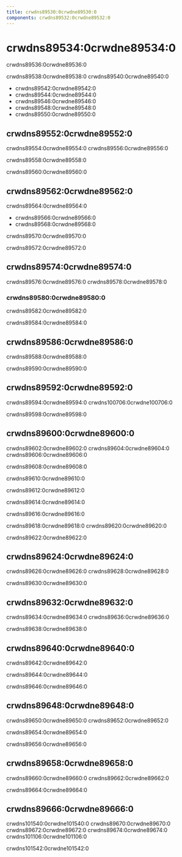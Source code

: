 ```yaml
---
title: crwdns89530:0crwdne89530:0
components: crwdns89532:0crwdne89532:0
---
```


# crwdns89534:0crwdne89534:0

<p class="description">crwdns89536:0crwdne89536:0</p>

crwdns89538:0crwdne89538:0 crwdns89540:0crwdne89540:0

- crwdns89542:0crwdne89542:0
- crwdns89544:0crwdne89544:0
- crwdns89546:0crwdne89546:0
- crwdns89548:0crwdne89548:0
- crwdns89550:0crwdne89550:0

## crwdns89552:0crwdne89552:0

crwdns89554:0crwdne89554:0 crwdns89556:0crwdne89556:0

crwdns89558:0crwdne89558:0

crwdns89560:0crwdne89560:0

## crwdns89562:0crwdne89562:0

crwdns89564:0crwdne89564:0

- crwdns89566:0crwdne89566:0
- crwdns89568:0crwdne89568:0

crwdns89570:0crwdne89570:0

crwdns89572:0crwdne89572:0

## crwdns89574:0crwdne89574:0

crwdns89576:0crwdne89576:0 crwdns89578:0crwdne89578:0

### crwdns89580:0crwdne89580:0

crwdns89582:0crwdne89582:0

crwdns89584:0crwdne89584:0

## crwdns89586:0crwdne89586:0

crwdns89588:0crwdne89588:0

crwdns89590:0crwdne89590:0

## crwdns89592:0crwdne89592:0

crwdns89594:0crwdne89594:0 crwdns100706:0crwdne100706:0

crwdns89598:0crwdne89598:0

## crwdns89600:0crwdne89600:0

crwdns89602:0crwdne89602:0 crwdns89604:0crwdne89604:0 crwdns89606:0crwdne89606:0

crwdns89608:0crwdne89608:0

crwdns89610:0crwdne89610:0

crwdns89612:0crwdne89612:0

crwdns89614:0crwdne89614:0

crwdns89616:0crwdne89616:0

crwdns89618:0crwdne89618:0 crwdns89620:0crwdne89620:0

crwdns89622:0crwdne89622:0

## crwdns89624:0crwdne89624:0

crwdns89626:0crwdne89626:0 crwdns89628:0crwdne89628:0

crwdns89630:0crwdne89630:0

## crwdns89632:0crwdne89632:0

crwdns89634:0crwdne89634:0 crwdns89636:0crwdne89636:0

crwdns89638:0crwdne89638:0

## crwdns89640:0crwdne89640:0

crwdns89642:0crwdne89642:0

crwdns89644:0crwdne89644:0

crwdns89646:0crwdne89646:0

## crwdns89648:0crwdne89648:0

crwdns89650:0crwdne89650:0 crwdns89652:0crwdne89652:0

crwdns89654:0crwdne89654:0

crwdns89656:0crwdne89656:0

## crwdns89658:0crwdne89658:0

crwdns89660:0crwdne89660:0 crwdns89662:0crwdne89662:0

crwdns89664:0crwdne89664:0

## crwdns89666:0crwdne89666:0

crwdns101540:0crwdne101540:0 crwdns89670:0crwdne89670:0 crwdns89672:0crwdne89672:0 crwdns89674:0crwdne89674:0 crwdns101106:0crwdne101106:0

crwdns101542:0crwdne101542:0